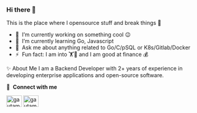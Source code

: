 ### Hi there 👋

This is the place where I opensource stuff and break things 🤣

- 🔭 &nbsp;I’m currently working on something cool 😉
- 🌱 &nbsp;I’m currently learning Go, Javascript
- 💬 &nbsp;Ask me about anything related to Go/C/pSQL or K8s/Gitlab/Docker
- ⚡ &nbsp;Fun fact: I am into 🏋🏓 and I am good at finance 💰

✨  About Me
I am a Backend Developer with 2+ years of experience in developing enterprise applications and open-source software.

🔗 &nbsp;**Connect with me**
<p align="left">
<a href="https://twitter.com/astemirdum" target="blank"><img align="center" src="https://raw.githubusercontent.com/rahuldkjain/github-profile-readme-generator/master/src/images/icons/Social/twitter.svg" alt="gautamkrishnar" height="30" width="40" /></a>
<a href="https://linkedin.com/in/astemirdum" target="blank"><img align="center" src="https://raw.githubusercontent.com/rahuldkjain/github-profile-readme-generator/master/src/images/icons/Social/linked-in-alt.svg" alt="gautamkrishnar" height="30" width="40" /></a>
